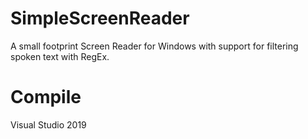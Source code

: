 SimpleScreenReader
==================

A small footprint Screen Reader for Windows with support for filtering spoken text with RegEx.

Compile
=======
Visual Studio 2019

